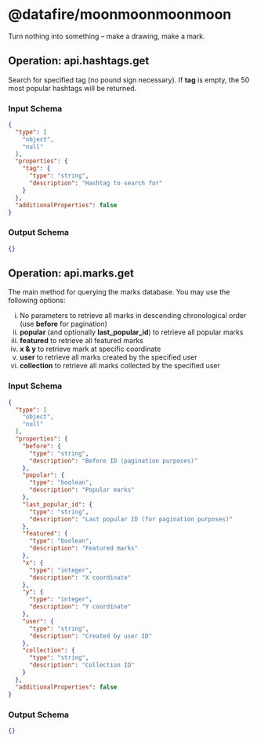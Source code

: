 # @datafire/moonmoonmoonmoon
Turn nothing into something – make a drawing, make a mark.

## Operation: api.hashtags.get
Search for specified tag (no pound sign necessary). If <b>tag</b> is empty, the 50 most popular hashtags will be returned.

### Input Schema
```json
{
  "type": [
    "object",
    "null"
  ],
  "properties": {
    "tag": {
      "type": "string",
      "description": "Hashtag to search for"
    }
  },
  "additionalProperties": false
}
```
### Output Schema
```json
{}
```
## Operation: api.marks.get
The main method for querying the marks database. You may use the following options:
        <ol style='list-style-type: lower-roman;'>
        <li>No parameters to retrieve all marks in descending chronological order (use <b>before</b> for pagination)</li>
        <li><b>popular</b> (and optionally <b>last_popular_id</b>) to retrieve all popular marks</li>
        <li><b>featured</b> to retrieve all featured marks</li>
        <li><b>x & y</b> to retrieve mark at specific coordinate</li>
        <li><b>user</b> to retrieve all marks created by the specified user</li>
        <li><b>collection</b> to retrieve all marks collected by the specified user</li>
        </ol>

### Input Schema
```json
{
  "type": [
    "object",
    "null"
  ],
  "properties": {
    "before": {
      "type": "string",
      "description": "Before ID (pagination purposes)"
    },
    "popular": {
      "type": "boolean",
      "description": "Popular marks"
    },
    "last_popular_id": {
      "type": "string",
      "description": "Last popular ID (for pagination purposes)"
    },
    "featured": {
      "type": "boolean",
      "description": "Featured marks"
    },
    "x": {
      "type": "integer",
      "description": "X coordinate"
    },
    "y": {
      "type": "integer",
      "description": "Y coordinate"
    },
    "user": {
      "type": "string",
      "description": "Created by user ID"
    },
    "collection": {
      "type": "string",
      "description": "Collection ID"
    }
  },
  "additionalProperties": false
}
```
### Output Schema
```json
{}
```
